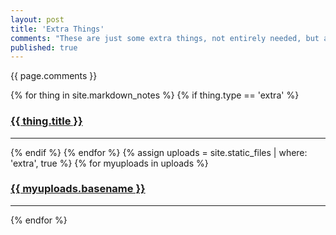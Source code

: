 ```yaml
---
layout: post
title: 'Extra Things'
comments: "These are just some extra things, not entirely needed, but as we keep going along certain topics have more explanations and new work. Read at your leisure..."
published: true
---
```


{{ page.comments }}

<div>
{% for thing in site.markdown_notes %}
  {% if thing.type == 'extra' %}
    <h3><a href="{{ thing.url | relative_url }}">{{ thing.title }}</a></h3><hr/>
  {% endif %}
{% endfor %}
{% assign uploads = site.static_files | where: 'extra', true %}
{% for myuploads in uploads %}
  <h3><a href= "{{ site.baseurl }}/{{ myuploads.path }}">{{ myuploads.basename }}</a></h3><hr/>
{% endfor %}
</div>
